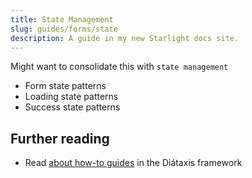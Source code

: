 ```yaml
---
title: State Management
slug: guides/forms/state
description: A guide in my new Starlight docs site.
---
```


Might want to consolidate this with `state management`

- Form state patterns
- Loading state patterns
- Success state patterns

## Further reading

- Read [about how-to guides](https://diataxis.fr/how-to-guides/) in the Diátaxis framework
